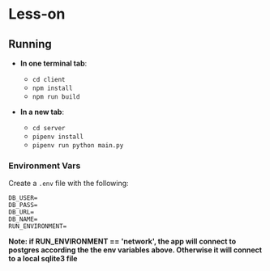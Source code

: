 # Less-on

## Running

- **In one terminal tab**:

  - `cd client`
  - `npm install`
  - `npm run build`

- **In a new tab**:
  - `cd server`
  - `pipenv install`
  - `pipenv run python main.py`

### Environment Vars

Create a `.env` file with the following:

```
DB_USER=
DB_PASS=
DB_URL=
DB_NAME=
RUN_ENVIRONMENT=
```

**Note: if RUN_ENVIRONMENT == 'network', the app will connect to postgres according the the env variables above. Otherwise it will connect to a local sqlite3 file**
